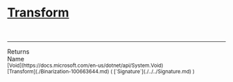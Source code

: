 # [Transform](./Binarization-100663644.md)


<br>
<hr>
Returns<img width=550/>Name
<br>
<sub>[Void](https://docs.microsoft.com/en-us/dotnet/api/System.Void)</sub><img width=500/><sub>[Transform](./Binarization-100663644.md) ( [`Signature`](./../../Signature.md) )</sub><br>


